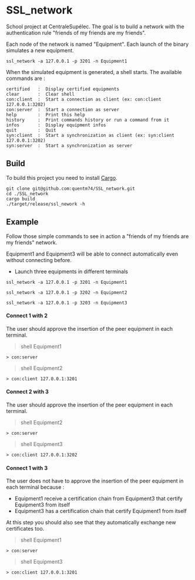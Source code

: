 # SSL_network

School project at CentraleSupélec. The goal is to build a network with the authentication rule "friends of my friends are my friends".

Each node of the network is named "Equipment". Each launch of the binary simulates a new equipment.

```shell script
ssl_network -a 127.0.0.1 -p 3201 -n Equipment1
```

When the simulated equipment is generated, a shell starts. The available commands are :

```
certified   :  Display certified equipments
clear       :  Clear shell
con:client  :  Start a connection as client (ex: con:client 127.0.0.1:3202)
con:server  :  Start a connection as server
help        :  Print this help
history     :  Print commands history or run a command from it
infos       :  Display equipment infos
quit        :  Quit
syn:client  :  Start a synchronization as client (ex: syn:client 127.0.0.1:3202)
syn:server  :  Start a synchronization as server
```

## Build

To build this project you need to install [Cargo](https://doc.rust-lang.org/cargo/getting-started/installation.html).

```shell script
git clone git@github.com:quentm74/SSL_network.git
cd ./SSL_network
cargo build
./target/release/ssl_nework -h
```

## Example

Follow those simple commands to see in action a "friends of my friends are my friends" network.

Equipment1 and Equipment3 will be able to connect automatically even without connecting before. 

* Launch three equipments in different terminals

```shell script
ssl_network -a 127.0.0.1 -p 3201 -n Equipment1
```

```shell script
ssl_network -a 127.0.0.1 -p 3202 -n Equipment2
```

```shell script
ssl_network -a 127.0.0.1 -p 3203 -n Equipment3
```

#### Connect 1 with 2

The user should approve the insertion of the peer equipment in each terminal.

> shell Equipment1
```
> con:server
```

> shell Equipment2
```
> con:client 127.0.0.1:3201
```

#### Connect 2 with 3

The user should approve the insertion of the peer equipment in each terminal.

> shell Equipment2
```
> con:server
```

> shell Equipment3
```
> con:client 127.0.0.1:3202
```

#### Connect 1 with 3

The user does not have to approve the insertion of the peer equipment in each terminal because :
- Equipment1 receive a certification chain from Equipment3 that certify Equipment3 from itself
- Equipment3 has a certification chain that certify Equipment1 from itself

At this step you should also see that they automatically exchange new certificates too.

> shell Equipment1
```
> con:server
```

> shell Equipment3
```
> con:client 127.0.0.1:3201
```
